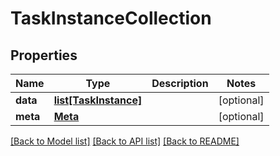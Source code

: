 # TaskInstanceCollection

## Properties
Name | Type | Description | Notes
------------ | ------------- | ------------- | -------------
**data** | [**list[TaskInstance]**](TaskInstance.md) |  | [optional] 
**meta** | [**Meta**](Meta.md) |  | [optional] 

[[Back to Model list]](../README.md#documentation-for-models) [[Back to API list]](../README.md#documentation-for-api-endpoints) [[Back to README]](../README.md)


